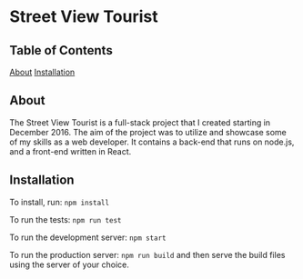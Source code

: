 # Street View Tourist

## Table of Contents
[About](#about)
[Installation](#installation)

## About
The Street View Tourist is a full-stack project that I created starting in December 2016. The aim of the project was to utilize and showcase some of my skills as a web developer. It contains a back-end that runs on node.js, and a front-end written in React. 

## Installation
To install, run:
`npm install`

To run the tests:
`npm run test`

To run the development server:
`npm start`

To run the production server:
`npm run build`
and then serve the build files using the server of your choice.
